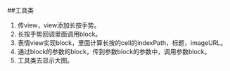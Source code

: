 ##工具类
1. 传view，view添加长按手势。
2. 长按手势回调里面调用block。
3. 表情view实现block，里面计算长按的cell的indexPath，标题，imageURL。
4. 通过block的参数的block，传到参数block的参数中，调用参数block。
5. 工具类去显示大图。
